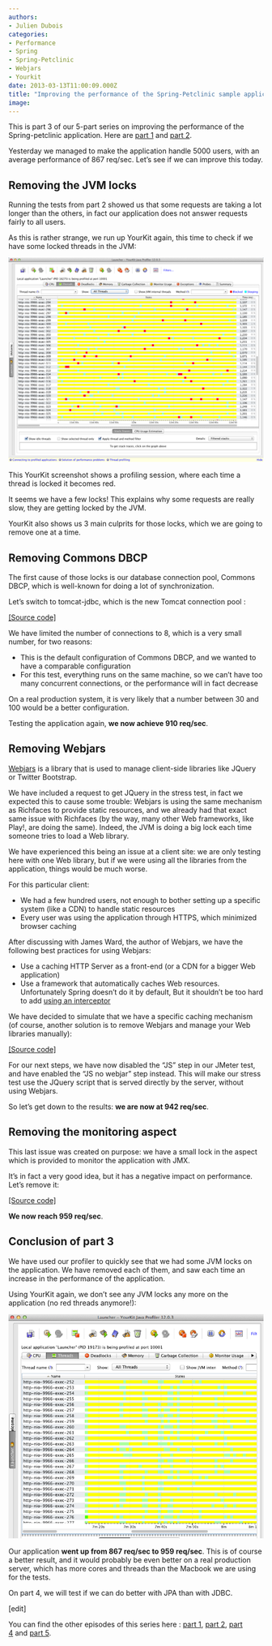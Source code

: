 ```yaml
---
authors:
- Julien Dubois
categories:
- Performance
- Spring
- Spring-Petclinic
- Webjars
- Yourkit
date: 2013-03-13T11:00:09.000Z
title: "Improving the performance of the Spring-Petclinic sample application (part 3 of 5)"
image: 
---
```


This is part 3 of our 5-part series on improving the performance of the Spring-petclinic application. Here are [part 1](https://test-ippon.ghost.io/improving-the-performance-of-the-spring-petclinic-sample-application-part-1-of-5/) and [part 2](https://test-ippon.ghost.io/improving-the-performance-of-the-spring-petclinic-sample-application-part-2-of-5/).

Yesterday we managed to make the application handle 5000 users, with an average performance of 867 req/sec. Let’s see if we can improve this today.

## Removing the JVM locks

Running the tests from part 2 showed us that some requests are taking a lot longer than the others, in fact our application does not answer requests fairly to all users.

As this is rather strange, we run up YourKit again, this time to check if we have some locked threads in the JVM:

![](https://raw.githubusercontent.com/ippontech/blog-usa/master/images/2016/12/screenshot_3.png)

This YourKit screenshot shows a profiling session, where each time a thread is locked it becomes red.

It seems we have a few locks! This explains why some requests are really slow, they are getting locked by the JVM.

YourKit also shows us 3 main culprits for those locks, which we are going to remove one at a time.

## Removing Commons DBCP

The first cause of those locks is our database connection pool, Commons DBCP, which is well-known for doing a lot of synchronization.

Let’s switch to tomcat-jdbc, which is the new Tomcat connection pool :

[[Source code]](https://github.com/jdubois/spring-petclinic/commit/bb1b399771fe6748294ec410136aebbdbb327d3f)

We have limited the number of connections to 8, which is a very small number, for two reasons:

- This is the default configuration of Commons DBCP, and we wanted to have a comparable configuration
- For this test, everything runs on the same machine, so we can’t have too many concurrent connections, or the performance will in fact decrease

On a real production system, it is very likely that a number between 30 and 100 would be a better configuration.

Testing the application again, **we now achieve 910 req/sec**.

## Removing Webjars

[Webjars](http://www.webjars.org/) is a library that is used to manage client-side libraries like JQuery or Twitter Bootstrap.

We have included a request to get JQuery in the stress test, in fact we expected this to cause some trouble: Webjars is using the same mechanism as Richfaces to provide static resources, and we already had that exact same issue with Richfaces (by the way, many other Web frameworks, like Play!, are doing the same). Indeed, the JVM is doing a big lock each time someone tries to load a Web library.

We have experienced this being an issue at a client site: we are only testing here with one Web library, but if we were using all the libraries from the application, things would be much worse.

For this particular client:

- We had a few hundred users, not enough to bother setting up a specific system (like a CDN) to handle static resources
- Every user was using the application through HTTPS, which minimized browser caching

After discussing with James Ward, the author of Webjars, we have the following best practices for using Webjars:

- Use a caching HTTP Server as a front-end (or a CDN for a bigger Web application)
- Use a framework that automatically caches Web resources. Unfortunately Spring doesn’t do it by default, But it shouldn’t be too hard to add [using an interceptor](http://static.springsource.org/spring/docs/3.1.x/javadoc-api/org/springframework/web/servlet/mvc/WebContentInterceptor.html)

We have decided to simulate that we have a specific caching mechanism (of course, another solution is to remove Webjars and manage your Web libraries manually):

[[Source code]](https://github.com/jdubois/spring-petclinic/commit/2b3ed81a9b294587573cf0bd43402264355dd15b)

For our next steps, we have now disabled the “JS” step in our JMeter test, and have enabled the “JS no webjar” step instead. This will make our stress test use the JQuery script that is served directly by the server, without using Webjars.

So let’s get down to the results: **we are now at 942 req/sec**.

## Removing the monitoring aspect

This last issue was created on purpose: we have a small lock in the aspect which is provided to monitor the application with JMX.

It’s in fact a very good idea, but it has a negative impact on performance. Let’s remove it:

[[Source code]](https://github.com/jdubois/spring-petclinic/commit/197888fef0ad5066006f817c801c99f57e44103d)

**We now reach 959 req/sec**.

## Conclusion of part 3

We have used our profiler to quickly see that we had some JVM locks on the application. We have removed each of them, and saw each time an increase in the performance of the application.

Using YourKit again, we don’t see any JVM locks any more on the application (no red threads anymore!):

![](https://raw.githubusercontent.com/ippontech/blog-usa/master/images/2016/12/screenshot_4.png)

Our application **went up from 867 req/sec to 959 req/sec**. This is of course a better result, and it would probably be even better on a real production server, which has more cores and threads than the Macbook we are using for the tests.

On part 4, we will test if we can do better with JPA than with JDBC.

[edit]

You can find the other episodes of this series here : [part 1](http://blog.ippon.fr/?p=7496), [part 2](http://blog.ippon.fr/?p=7500), [part 4](http://blog.ippon.fr/?p=7520) and [part 5](http://blog.ippon.fr/?p=7527).

